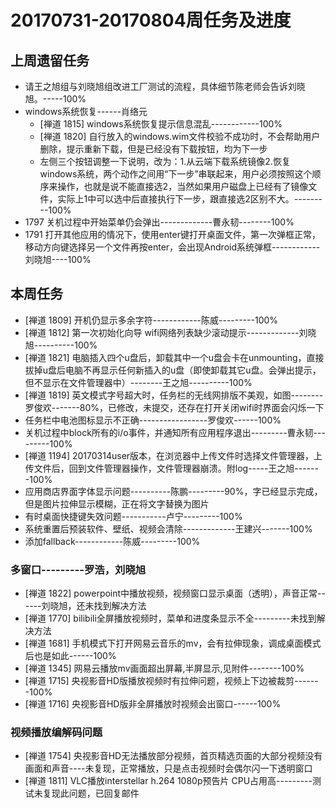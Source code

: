 # 20170731-20170804周任务及进度

## 上周遗留任务
- 请王之旭组与刘晓旭组改进工厂测试的流程，具体细节陈老师会告诉刘晓旭。-----100%
- windows系统恢复------肖络元
  - [禅道 1815] windows系统恢复提示信息混乱------------100%
  - [禅道 1820] 自行放入的windows.wim文件校验不成功时，不会帮助用户删除，提示重新下载，但是已经没有下载按钮，均为下一步
  - 左侧三个按钮调整一下说明，改为：1.从云端下载系统镜像2.恢复windows系统，两个动作之间用“下一步”串联起来，用户必须按照这个顺序来操作，也就是说不能直接选2，当然如果用户磁盘上已经有了镜像文件，实际上1中可以选中后直接执行下一步，跟直接选2区别不大。---------100%
- 1797 关机过程中开始菜单仍会弹出-------------曹永韧--------100%
- 1791 打开其他应用的情况下，使用enter键打开桌面文件，第一次弹框正常，移动方向键选择另一个文件再按enter，会出现Android系统弹框------------刘晓旭----100%

## 本周任务
- [禅道 1809] 开机仍显示多余字符------------陈威---------100%
- [禅道 1812] 第一次初始化向导 wifi网络列表缺少滚动提示-------------刘晓旭----------100%
- [禅道 1821] 电脑插入四个u盘后，卸载其中一个u盘会卡在unmounting，直接拔掉u盘后电脑不再显示任何新插入的u盘（即使卸载其它u盘。会弹出提示，但不显示在文件管理器中）--------王之旭----------100%
- [禅道 1819] 英文模式字号超大时，任务栏的无线网排版不美观，如图--------罗俊欢-------80%，已修改，未提交，还存在打开关闭wifi时界面会闪烁一下
- 任务栏中电池图标显示不正确-----------------罗俊欢------100%
- 关机过程中block所有的i/o事件，并通知所有应用程序退出---------曹永韧---------100%
- [禅道 1194] 20170314user版本，在浏览器中上传文件时选择文件管理器，上传文件后，回到文件管理器操作，文件管理器崩溃。附log-----王之旭-------100%
- 应用商店界面字体显示问题----------陈鹏---------90%，字已经显示完成，但是图片拉伸显示模糊，正在将文字替换为图片
- 有时桌面快捷键失效问题-----------卢宁---------100%
- 系统重置后预装软件、壁纸、视频会清除-------------王建兴-------100%
- 添加fallback------------陈威---------100%

### 多窗口---------罗浩，刘晓旭
- [禅道 1822] powerpoint中播放视频，视频窗口显示桌面（透明），声音正常------刘晓旭，还未找到解决方法
- [禅道 1770] bilibili全屏播放视频时，菜单和进度条显示不全---------未找到解决方法
- [禅道 1681] 手机模式下打开网易云音乐的mv，会有拉伸现象，调成桌面模式后也是如此------100%
- [禅道 1345] 网易云播放mv画面超出屏幕,半屏显示,见附件--------100%
- [禅道 1715] 央视影音HD版播放视频时有拉伸问题，视频上下边被裁剪-------100%
- [禅道 1716] 央视影音HD版非全屏播放时视频会出窗口------100%

### 视频播放编解码问题
- [禅道 1754] 央视影音HD无法播放部分视频，首页精选页面的大部分视频没有画面和声音----未复现，正常播放，只是点击视频时会偶尔闪一下透明窗口
- [禅道 1811] VLC播放interstellar h.264 1080p预告片 CPU占用高---------测试未复现此问题，已回复邮件
